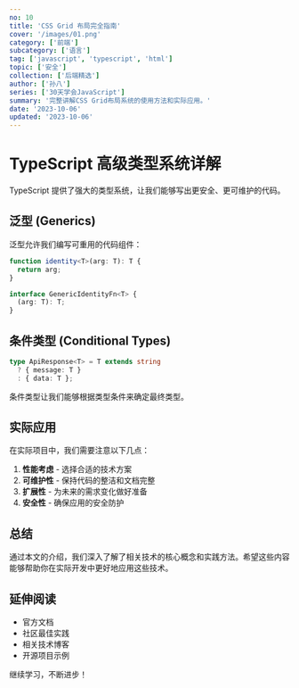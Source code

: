 ```yaml
---
no: 10
title: 'CSS Grid 布局完全指南'
cover: '/images/01.png'
category: ['前端']
subcategory: ['语言']
tag: ['javascript', 'typescript', 'html']
topic: ['安全']
collection: ['后端精选']
author: ['孙八']
series: ['30天学会JavaScript']
summary: '完整讲解CSS Grid布局系统的使用方法和实际应用。'
date: '2023-10-06'
updated: '2023-10-06'
---
```


# TypeScript 高级类型系统详解

TypeScript 提供了强大的类型系统，让我们能够写出更安全、更可维护的代码。

## 泛型 (Generics)

泛型允许我们编写可重用的代码组件：

```typescript
function identity<T>(arg: T): T {
  return arg;
}

interface GenericIdentityFn<T> {
  (arg: T): T;
}
```

## 条件类型 (Conditional Types)

```typescript
type ApiResponse<T> = T extends string 
  ? { message: T } 
  : { data: T };
```

条件类型让我们能够根据类型条件来确定最终类型。

## 实际应用

在实际项目中，我们需要注意以下几点：

1. **性能考虑** - 选择合适的技术方案
2. **可维护性** - 保持代码的整洁和文档完整
3. **扩展性** - 为未来的需求变化做好准备
4. **安全性** - 确保应用的安全防护

## 总结

通过本文的介绍，我们深入了解了相关技术的核心概念和实践方法。希望这些内容能够帮助你在实际开发中更好地应用这些技术。

## 延伸阅读

- 官方文档
- 社区最佳实践
- 相关技术博客
- 开源项目示例

继续学习，不断进步！
